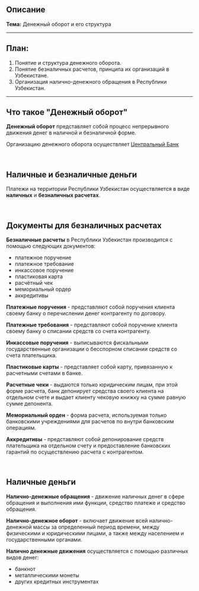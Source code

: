 ## Описание

**Тема:** Денежный оборот и его структура

---

## План:

1. Понятие и структура денежного оборота.
2. Понятие безналичных расчетов, принципа их организаций в Узбекистане.
3. Организация налично-денежного обращения в Республики Узбекистан.

---

## Что такое "Денежный оборот"

**Денежный оборот** представляет собой процесс непрерывного движения денег в наличной и безналичной форме. 

Организацию денежного оборота осуществляет [Центральный Банк](Центральный%20Банк)

<br>

## Наличные и безналичные деньги 

Платежи на территории Республики Узбекистан осуществляется в виде **наличных** и **безналичных расчетах**.

<br>

## Документы для безналичных расчетах

**Безналичные расчеты** в Республики Узбекистан производится с помощью следующих документов:
- платежное поручение
- платежное требование
- инкассовое поручение
- пластиковая карта
- расчётный чек
- мемориальный ордер
- аккредитивы

**Платежные поручения** - представляют собой поручения клиента своему банку о перечислении денег контрагенту по договору.

**Платежные требования** - представляют собой поручение клиента своему банку о списании средств со счета контрагенту.

**Инкассовые поручения** - выписываются фискальными государственные организации о бесспорном списании средств со счета плательщика.

**Пластиковые карты** - представляет собой карту, привязанную к расчетными счетами в банке.

**Расчетные чеки** - выдаются только юридическим лицам, при этой форме расчета, банк депонирует средства своего клиента на отдельном счете и выдает клиенту чековую книжку на сумме равную сумме депонента.

**Мемориальный орден** - форма расчета, используемая только банковскими учреждениями для расчетов по внутри банковским операциям.

**Аккредитивы** - представляют собой депонирование средств плательщика на отдельном счету и предоставление банковских гарантий по осуществлению расчета с контрагентом.

<br>

## Наличные деньги

**Налично-денежные обращения** - движение наличных денег в сфере обращения и выполнения ими функции, средство платеже и средство обращения. 

**Налично-денежное оборот** - включает движение всей налично-денежной массы за определенный период времени, между физическими и юридическими лицами, а также между населением и государственными органами.

**Налично денежные движения** осуществляется с помощью различных видов денег:
- банкнот
- металлическими монеты
- других кредитных инструментах
